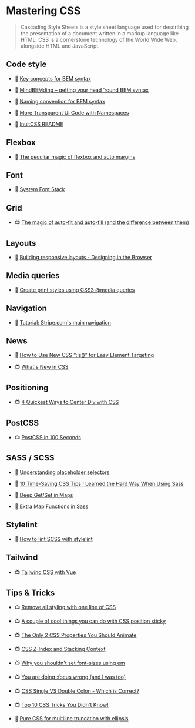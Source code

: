 # Mastering CSS

> Cascading Style Sheets is a style sheet language used for describing the presentation of a document written in a markup language like HTML. CSS is a cornerstone technology of the World Wide Web, alongside HTML and JavaScript.

## Code style

- 📖 [Key concepts for BEM syntax](https://en.bem.info/methodology/key-concepts/)

- 📖 [MindBEMding – getting your head ’round BEM syntax](https://csswizardry.com/2013/01/mindbemding-getting-your-head-round-bem-syntax/)

- 📖 [Naming convention for BEM syntax](https://en.bem.info/methodology/naming-convention/)

- 📖 [More Transparent UI Code with Namespaces](https://csswizardry.com/2015/03/more-transparent-ui-code-with-namespaces/)

- 📖 [InuitCSS README](https://github.com/inuitcss/inuitcss/blob/develop/README.md)

## Flexbox

- 📖 [The peculiar magic of flexbox and auto margins](https://css-tricks.com/the-peculiar-magic-of-flexbox-and-auto-margins/)

## Font

- 📖 [System Font Stack](https://css-tricks.com/snippets/css/system-font-stack/)

## Grid

- 📺 [The magic of auto-fit and auto-fill (and the difference between them)](https://www.youtube.com/watch?v=qjJR3qYCd54)

## Layouts

- 📖 [Building responsive layouts - Designing in the Browser](https://www.youtube.com/watch?v=K1POS8yPqa8)

## Media queries

- 📖 [Create print styles using CSS3 @media queries](https://benfrain.com/create-print-styles-using-css3-media-queries/)

## Navigation

- 📖 [Tutorial: Stripe.com's main navigation](https://lokeshdhakar.com/dev-201-stripe.coms-main-navigation/)

## News

- 📖 [How to Use New CSS “:is()” for Easy Element Targeting](https://webdesign.tutsplus.com/articles/new-css-is-for-easy-element-targeting--cms-34223)

- 📺 [What's New in CSS](https://www.youtube.com/watch?v=107JV5MpgUU)

## Positioning

- 📺 [4 Quickest Ways to Center Div with CSS](https://www.youtube.com/watch?v=mVYgtzDLZfY)

## PostCSS

- 📺 [PostCSS in 100 Seconds](https://www.youtube.com/watch?v=WhCXiEwdU1A)

## SASS / SCSS

- 📖 [Understanding placeholder selectors](http://thesassway.com/intermediate/understanding-placeholder-selectors)

- 📖 [10 Time-Saving CSS Tips I Learned the Hard Way When Using Sass](https://www.telerik.com/blogs/10-time-saving-css-tips-i-learned-the-hard-way-when-using-sass)

- 📖 [Deep Get/Set in Maps](https://css-tricks.com/snippets/sass/deep-getset-maps/)

- 📖 [Extra Map Functions in Sass](https://www.sitepoint.com/extra-map-functions-sass/)

## Stylelint

- 📖 [How to lint SCSS with stylelint](https://medium.com/@bjankord/how-to-lint-scss-with-stylelint-dc87809a9878)

## Tailwind

- 📺 [Tailwind CSS with Vue](https://www.youtube.com/watch?v=ZAjUGkhqUP4)

## Tips & Tricks

- 📺 [Remove all styling with one line of CSS](https://www.youtube.com/watch?v=0GcTUor2ANw)

- 📺 [A couple of cool things you can do with CSS position sticky](https://www.youtube.com/watch?v=8TyoihVGErI)

- 📺 [The Only 2 CSS Properties You Should Animate](https://www.youtube.com/watch?v=N5EW4HnF6FU)

- 📺 [CSS Z-Index and Stacking Context](https://www.youtube.com/watch?v=uS8l4YRXbaw)

- 📺 [Why you shouldn't set font-sizes using em](https://www.youtube.com/watch?v=pautqDqa54I)

- 📺 [You are doing :focus wrong (and I was too)](https://www.youtube.com/watch?v=Mvu5OMGcdVA)

- 📺 [CSS Single VS Double Colon - Which is Correct?](https://www.youtube.com/watch?v=B3Er3gnVxHI)

- 📺 [Top 10 CSS Tricks You Didn't Know!](https://www.youtube.com/watch?v=CxC925yUxSI)

- 📖 [Pure CSS for multiline truncation with ellipsis](http://hackingui.com/front-end/a-pure-css-solution-for-multiline-text-truncation/)
